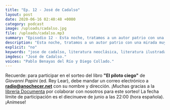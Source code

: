 ```yaml
---
title: "Ep. 12 - José de Cadalso"
layout: post
date: 2020-06-16 02:40:48 +0000
category: podcast
image: /uploads/cadalso.jpg
file: /uploads/cadalso.mp3
summary: "Episodio 12 - Esta noche, tratamos a un autor patrio con una mirada muy europea."
description: "Esta noche, tratamos a un autor patrio con una mirada muy europea. Neoclásico intenso, pero también con corazón romántico. Además, sorteamos el libro El piloto ciego de Giovanni Papini, sobre el que hablamos en el cuarto episodio del programa."
explicit: "no"
keywords: "jose de cadalso, literatura neoclásica, literatura ilustrada, siglo XVIII"
imgdesc: "José de Cadalso."
voices: "Pablo Benayas del Río y Diego Collado."
---
```


Recuerde: para participar en el sorteo del libro **"El piloto ciego"** de *Giovanni Papini* (ed. Rey Lear), debe mandar un correo electrónico a **[<i class="icon-mail"></i> radio@anochecer.net](mailto:radio@anochecer.net)** con su nombre y dirección. ¡Muchas gracias a la [librería Documenta](https://www.documenta-bcn.com/) por colaborar con nosotros para este sorteo! La fecha límite de participación es el diecinueve de junio a las 22:00 (hora española). ¡Anímese!
